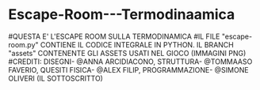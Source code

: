 # Escape-Room---Termodinaamica

#QUESTA E' L'ESCAPE ROOM SULLA TERMODINAMICA 
#IL FILE "escape-room.py" CONTIENE IL CODICE INTEGRALE IN PYTHON. IL BRANCH "assets" CONTENENTE GLI ASSETS USATI NEL GIOCO (IMMAGINI PNG)
#CREDITI: DISEGNI- @ANNA ARCIDIACONO, STRUTTURA- @TOMMAASO FAVERIO, QUESITI FISICA- @ALEX FILIP, PROGRAMMAZIONE- @SIMONE OLIVERI (IL SOTTOSCRITTO)
